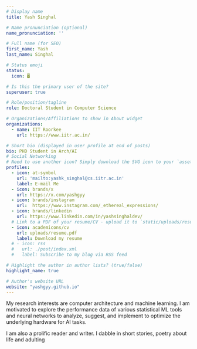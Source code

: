 ```yaml
---
# Display name
title: Yash Singhal

# Name pronunciation (optional)
name_pronunciation: ''

# Full name (for SEO)
first_name: Yash
last_name: Singhal

# Status emoji
status:
  icon: 🖥

# Is this the primary user of the site?
superuser: true

# Role/position/tagline
role: Doctoral Student in Computer Science

# Organizations/Affiliations to show in About widget
organizations:
  - name: IIT Roorkee
    url: https://www.iitr.ac.in/

# Short bio (displayed in user profile at end of posts)
bio: PHD Student in Arch/AI
# Social Networking
# Need to use another icon? Simply download the SVG icon to your `assets/media/icons/` folder.
profiles:
  - icon: at-symbol
    url: 'mailto:yashk_singhal@cs.iitr.ac.in'
    label: E-mail Me
  - icon: brands/x
    url: https://x.com/yashgyy
  - icon: brands/instagram
    url:  https://www.instagram.com/_ethereal_expressions/
  - icon: brands/linkedin
    url: https://www.linkedin.com/in/yashsinghaldev/
  # Link to a PDF of your resume/CV - upload it to `static/uploads/resume.pdf`
  - icon: academicons/cv
    url: uploads/resume.pdf
    label: Download my resume
  # - icon: rss
  #   url: ./post/index.xml
  #   label: Subscribe to my blog via RSS feed

# Highlight the author in author lists? (true/false)
highlight_name: true

# Author's website URL
website: "yashgyy.github.io"
---
```


My research interests are computer architecture and machine learning. I am motivated to explore the performance data of various statistical ML tools and neural networks to analyze, suggest, and implement to optimize the underlying hardware for AI tasks.

I am also a prolific reader and writer. I dabble in short stories, poetry about life and adulting